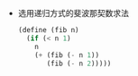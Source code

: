 - 选用递归方式的斐波那契数求法

  ```scheme
  (define (fib n)
    (if (< n 1)
      n
      (+ (fib (- n 1))
         (fib (- n 2)))))
  ```

  